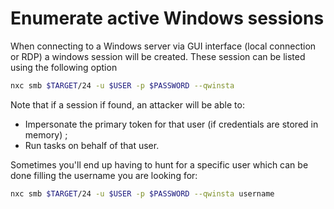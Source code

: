# Enumerate active Windows sessions

When connecting to a Windows server via GUI interface (local connection or RDP) a windows session will be created. These session can be listed using the following option

```bash
nxc smb $TARGET/24 -u $USER -p $PASSWORD --qwinsta
```

Note that if a session if found, an attacker will be able to:
* Impersonate the primary token for that user (if credentials are stored in memory) ;
* Run tasks on behalf of that user.

Sometimes you'll end up having to hunt for a specific user which can be done filling the username you are looking for:

```bash
nxc smb $TARGET/24 -u $USER -p $PASSWORD --qwinsta username
```

